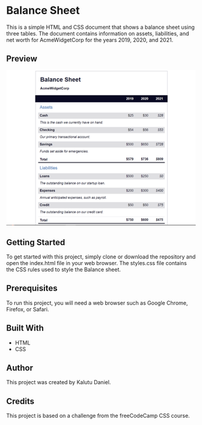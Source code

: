 # Balance Sheet
This is a simple HTML and CSS document that shows a balance sheet using three tables. The document contains information on assets, liabilities, and net worth for AcmeWidgetCorp for the years 2019, 2020, and 2021.

## Preview
![Balance Sheet Website Preview](image/balance-sheet.PNG)

## Getting Started
To get started with this project, simply clone or download the repository and open the index.html file in your web browser. The styles.css file contains the CSS rules used to style the Balance sheet.

## Prerequisites
To run this project, you will need a web browser such as Google Chrome, Firefox, or Safari.

## Built With
- HTML
- CSS

## Author
This project was created by Kalutu Daniel.

## Credits
This project is based on a challenge from the freeCodeCamp CSS course.
